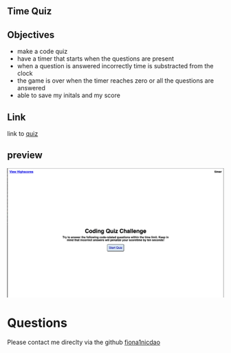 
## Time Quiz 
## Objectives 
- make a code quiz
- have a timer that starts when the questions are present 
- when a question is answered incorrectly time is substracted from the clock 
- the game is over when the timer reaches zero or all the questions are answered 
- able to save my initals and my score 

## Link
link to [quiz](https://fiona1nicdao.github.io/timed-quiz/)

## preview
![quizfront](./images/quiz.png)

# Questions 
Please contact me direclty via the github [fiona1nicdao](<https://github.com/fiona1nicdao>)
